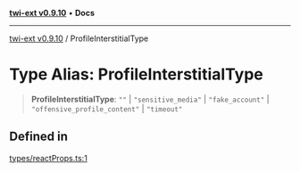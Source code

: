 [**twi-ext v0.9.10**](../README.md) • **Docs**

***

[twi-ext v0.9.10](../README.md) / ProfileInterstitialType

# Type Alias: ProfileInterstitialType

> **ProfileInterstitialType**: `""` \| `"sensitive_media"` \| `"fake_account"` \| `"offensive_profile_content"` \| `"timeout"`

## Defined in

[types/reactProps.ts:1](https://github.com/Robot-Inventor/twi-ext/blob/52134e9370d42186e91c84367aa897f7935d180e/src/types/reactProps.ts#L1)
